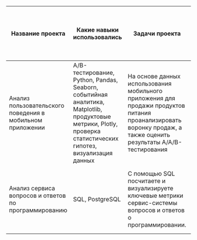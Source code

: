 | Название проекта | Какие навыки использовались | Задачи проекта | Сферы и профессии в которых могут быть схожие задачи | Ключевые слова |
| ----------------- | ----------------- | ----------------- | ----------------- | ----------------- |
| Анализ пользовательского поведения в мобильном приложении | А/В-тестирование, Python, Pandas, Seaborn, событийная аналитика, Matplotlib, продуктовые метрики, Plotly, проверка статистических гипотез, визуализация данных | На основе данных использования мобильного приложения для продажи продуктов питания проанализировать воронку продаж, а также оценить результаты A/A/B-тестирования | Стартапы, Бизнес, интернет сервесы | A/B-тест, визуализация, статистический тест |
| Анализ сервиса вопросов и ответов по программированию | SQL, PostgreSQL  | С помощью SQL посчитаете и визуализируете ключевые метрики сервис-системы вопросов и ответов о программировании. | Интернет-сервесы | аналитик sql, sql analyst, аналитик, analyst, reporting analyst, product analyst, продуктовый аналитик |

